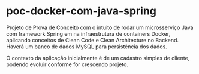 # poc-docker-com-java-spring

Projeto de Prova de Conceito com o intuito de rodar um microsserviço Java com framework Spring em na infraestrutura de
containers Docker, aplicando conceitos de Clean Code e Clean Architecture no Backend. Haverá um banco de dados MySQL
para persistência dos dados.

O contexto da aplicação inicialmente é de um cadastro simples de cliente, podendo evoluir conforme for crescendo
projeto.